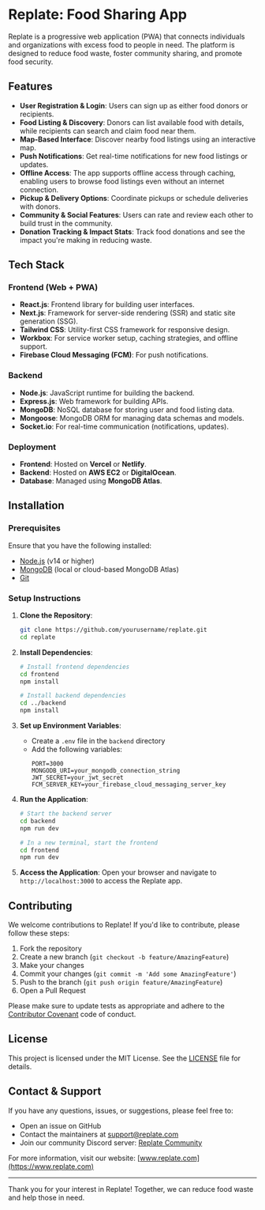 # Replate: Food Sharing App

Replate is a progressive web application (PWA) that connects individuals and organizations with excess food to people in need. The platform is designed to reduce food waste, foster community sharing, and promote food security.

## Features

- **User Registration & Login**: Users can sign up as either food donors or recipients.
- **Food Listing & Discovery**: Donors can list available food with details, while recipients can search and claim food near them.
- **Map-Based Interface**: Discover nearby food listings using an interactive map.
- **Push Notifications**: Get real-time notifications for new food listings or updates.
- **Offline Access**: The app supports offline access through caching, enabling users to browse food listings even without an internet connection.
- **Pickup & Delivery Options**: Coordinate pickups or schedule deliveries with donors.
- **Community & Social Features**: Users can rate and review each other to build trust in the community.
- **Donation Tracking & Impact Stats**: Track food donations and see the impact you're making in reducing waste.

## Tech Stack

### Frontend (Web + PWA)
- **React.js**: Frontend library for building user interfaces.
- **Next.js**: Framework for server-side rendering (SSR) and static site generation (SSG).
- **Tailwind CSS**: Utility-first CSS framework for responsive design.
- **Workbox**: For service worker setup, caching strategies, and offline support.
- **Firebase Cloud Messaging (FCM)**: For push notifications.

### Backend
- **Node.js**: JavaScript runtime for building the backend.
- **Express.js**: Web framework for building APIs.
- **MongoDB**: NoSQL database for storing user and food listing data.
- **Mongoose**: MongoDB ORM for managing data schemas and models.
- **Socket.io**: For real-time communication (notifications, updates).

### Deployment
- **Frontend**: Hosted on **Vercel** or **Netlify**.
- **Backend**: Hosted on **AWS EC2** or **DigitalOcean**.
- **Database**: Managed using **MongoDB Atlas**.

## Installation

### Prerequisites
Ensure that you have the following installed:
- [Node.js](https://nodejs.org/) (v14 or higher)
- [MongoDB](https://www.mongodb.com/) (local or cloud-based MongoDB Atlas)
- [Git](https://git-scm.com/)

### Setup Instructions

1. **Clone the Repository**:
   ```bash
   git clone https://github.com/yourusername/replate.git
   cd replate
   ```

2. **Install Dependencies**:
   ```bash
   # Install frontend dependencies
   cd frontend
   npm install

   # Install backend dependencies
   cd ../backend
   npm install
   ```

3. **Set up Environment Variables**:
   - Create a `.env` file in the `backend` directory
   - Add the following variables:
     ```
     PORT=3000
     MONGODB_URI=your_mongodb_connection_string
     JWT_SECRET=your_jwt_secret
     FCM_SERVER_KEY=your_firebase_cloud_messaging_server_key
     ```

4. **Run the Application**:
   ```bash
   # Start the backend server
   cd backend
   npm run dev

   # In a new terminal, start the frontend
   cd frontend
   npm run dev
   ```

5. **Access the Application**:
   Open your browser and navigate to `http://localhost:3000` to access the Replate app.

## Contributing

We welcome contributions to Replate! If you'd like to contribute, please follow these steps:

1. Fork the repository
2. Create a new branch (`git checkout -b feature/AmazingFeature`)
3. Make your changes
4. Commit your changes (`git commit -m 'Add some AmazingFeature'`)
5. Push to the branch (`git push origin feature/AmazingFeature`)
6. Open a Pull Request

Please make sure to update tests as appropriate and adhere to the [Contributor Covenant](https://www.contributor-covenant.org/) code of conduct.

## License

This project is licensed under the MIT License. See the [LICENSE](LICENSE) file for details.

## Contact & Support

If you have any questions, issues, or suggestions, please feel free to:

- Open an issue on GitHub
- Contact the maintainers at support@replate.com
- Join our community Discord server: [Replate Community](https://discord.gg/replate)

For more information, visit our website: [www.replate.com](https://www.replate.com)

---

Thank you for your interest in Replate! Together, we can reduce food waste and help those in need.
